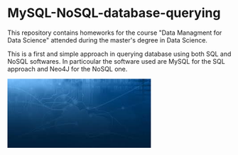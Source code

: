 # MySQL-NoSQL-database-querying
This repository contains homeworks for the course "Data Managment for Data Science"  attended during the master's degree in Data Science.

This is a first and simple approach in querying database using both SQL and NoSQL softwares. In particoular the software used are MySQL for the SQL approach and Neo4J for the NoSQL one. 

![alt text](https://github.com/DavideM9/MySQL-NoSQL-database-querying/blob/master/Images/download.jpg)


